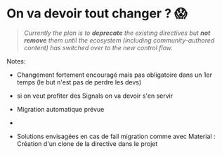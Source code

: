 # On va devoir tout changer ? 😱

<blockquote class='fragment'>
<cite>
Currently the plan is to <b>deprecate</b> the existing directives but <b>not remove</b> them until the ecosystem (including community-authored content) has switched over to the new control flow.
</cite>
</blockquote>

Notes:

- Changement fortement encouragé mais pas obligatoire dans un 1er temps (le but n'est pas de perdre les devs)

- si on veut profiter des Signals on va devoir s'en servir

- Migration automatique prévue
- 
- Solutions envisagées en cas de fail migration comme avec Material : Création d'un clone de la directive dans le projet
